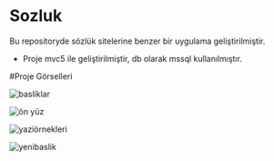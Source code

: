 # Sozluk
Bu repositoryde sözlük sitelerine benzer bir uygulama geliştirilmiştir.
* Proje mvc5 ile geliştirilmiştir, db olarak mssql kullanılmıştır.

#Proje Görselleri


![basliklar](https://user-images.githubusercontent.com/33198774/145690488-e5f9af35-3df2-4ebe-a065-e401b30e88cd.png)

![ön yüz](https://user-images.githubusercontent.com/33198774/145690497-8076a5e1-55af-4890-99c9-af1eab2764ee.png)

![yaziörnekleri](https://user-images.githubusercontent.com/33198774/145690498-f7488a94-d8f3-49c4-a420-c597c03aaa4c.png)

![yenibaslik](https://user-images.githubusercontent.com/33198774/145690502-d51ba5a6-5839-4b4d-8ec0-012869b3a7ea.png)

